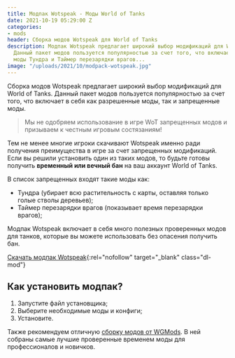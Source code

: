 ```yaml
---
title: Модпак Wotspeak - Моды World of Tanks
date: 2021-10-19 05:29:00 Z
categories:
- mods
header: Сборка модов Wotspeak для World of Tanks
description: Модпак Wotspeak предлагает широкий выбор модификаций для World of Tanks.
  Данный пакет модов пользуется популярностью за счет того, что включает в себя запрещенные
  моды Тундра и Таймер перезарядки врагов...
image: "/uploads/2021/10/modpack-wotspeak.jpg"
---
```


Сборка модов Wotspeak предлагает широкий выбор модификаций для World of Tanks. Данный пакет модов пользуется популярностью за счет того, что включает в себя как разрешенные моды, так и запрещенные моды.

> Мы не одобряем использование в игре WoT запрещенных модов и призываем к честным игровым состязаниям!

Тем не менее многие игроки скачивают Wotspeak именно ради получения преимущества в игре за счет запрещенных модификаций. Если вы решили установить один из таких модов, то будьте готовы получить **временный или вечный бан** на ваш аккаунт World of Tanks.

В список запрещенных входят такие моды как:

* Тундра (убирает всю растительность с карты, оставляя только голые стволы деревьев);
* Таймер перезарядки врагов (показывает время перезарядки врагов);

Модпак Wotspeak включает в себя много полезных проверенных модов для танков, которые вы можете использовать без опасения получить бан.

[Скачать модпак Wotspeak](https://wotspeak.org/cheats/915-modpack-wotspeak.html){:rel="nofollow" target="_blank" class="dl-mod"}

## Как установить модпак?

1. Запустите файл установщика;
2. Выберите необходимые моды и конфиги;
3. Установите.

Также рекомендуем отличную [сборку модов от WGMods](https://worldoftanks.tk/modpak-ot-wgmods-mody-world-of-tanks). В ней собраны самые лучшие проверенные временем моды для профессионалов и новичков.


